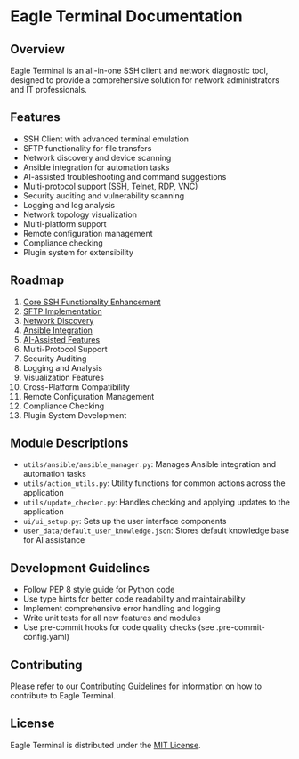 # Eagle Terminal Documentation

## Overview
Eagle Terminal is an all-in-one SSH client and network diagnostic tool, designed to provide a comprehensive solution for network administrators and IT professionals.

## Features
- SSH Client with advanced terminal emulation
- SFTP functionality for file transfers
- Network discovery and device scanning
- Ansible integration for automation tasks
- AI-assisted troubleshooting and command suggestions
- Multi-protocol support (SSH, Telnet, RDP, VNC)
- Security auditing and vulnerability scanning
- Logging and log analysis
- Network topology visualization
- Multi-platform support
- Remote configuration management
- Compliance checking
- Plugin system for extensibility

## Roadmap
1. [Core SSH Functionality Enhancement](features/01_core_ssh_enhancement.md)
2. [SFTP Implementation](features/02_sftp_implementation.md)
3. [Network Discovery](features/03_network_discovery.md)
4. [Ansible Integration](features/04_ansible_integration.md)
5. [AI-Assisted Features](features/05_ai_assisted_features.md)
6. Multi-Protocol Support
7. Security Auditing
8. Logging and Analysis
9. Visualization Features
10. Cross-Platform Compatibility
11. Remote Configuration Management
12. Compliance Checking
13. Plugin System Development

## Module Descriptions
- `utils/ansible/ansible_manager.py`: Manages Ansible integration and automation tasks
- `utils/action_utils.py`: Utility functions for common actions across the application
- `utils/update_checker.py`: Handles checking and applying updates to the application
- `ui/ui_setup.py`: Sets up the user interface components
- `user_data/default_user_knowledge.json`: Stores default knowledge base for AI assistance

## Development Guidelines
- Follow PEP 8 style guide for Python code
- Use type hints for better code readability and maintainability
- Implement comprehensive error handling and logging
- Write unit tests for all new features and modules
- Use pre-commit hooks for code quality checks (see .pre-commit-config.yaml)

## Contributing
Please refer to our [Contributing Guidelines](CONTRIBUTING.md) for information on how to contribute to Eagle Terminal.

## License
Eagle Terminal is distributed under the [MIT License](LICENSE.md).
